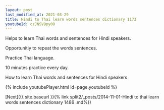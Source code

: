 ```yaml
---
layout: post
last_modified_at: 2021-03-29
title: Hindi to Thai learn words sentences dictionary 1173 
youtubeId: czJNSV9py08
---
```

 
 
Helps to learn Thai words and sentences for Hindi speakers.

Opportunitiy to repeat the words sentences. 

Practice Thai language. 
 
10 minutes practice every day. 
 
How to learn Thai words and sentences for Hindi speakers 
 
{% include youtubePlayer.html id=page.youtubeId %}
 
 
[Next]({{ site.baseurl }}{% link  split2/_posts/2014-11-01-Hindi to thai learn words sentences dictionary 1486 .md%})
 
